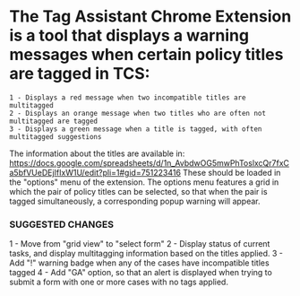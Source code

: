 #   The Tag Assistant Chrome Extension is a tool that displays a warning messages when certain policy titles are tagged in TCS: 
    1 - Displays a red message when two incompatible titles are multitagged
    2 - Displays an orange message when two titles who are often not multitagged are tagged
    3 - Displays a green message when a title is tagged, with often multitagged suggestions
The information about the titles are available in: https://docs.google.com/spreadsheets/d/1n_AvbdwOG5mwPhToslxcQr7fxCa5bfVUeDEjIfIxW1U/edit?pli=1#gid=751223416
These should be loaded in the "options" menu of the extension. 
The options menu features a grid in which the pair of policy titles can be selected, so that when the pair is tagged simultaneously, a corresponding popup warning will appear. 


### SUGGESTED CHANGES
1 - Move from "grid view" to "select form"
2 - Display status of current tasks, and display multitagging information based on the titles applied.
3 - Add "!" warning badge when any of the cases have incompatible titles tagged
4 - Add "GA" option, so that an alert is displayed when trying to submit a form with one or more cases with no tags applied.
